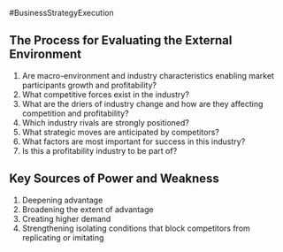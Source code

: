 #BusinessStrategyExecution
## The Process for Evaluating the External Environment
1. Are macro-environment and industry characteristics enabling market participants growth and profitability?
2. What competitive forces exist in the industry?
3. What are the driers of industry change and how are they affecting competition and profitability?
4. Which industry rivals are strongly positioned?
5. What strategic moves are anticipated by competitors?
6. What factors are most important for success in this industry?
7. Is this a profitability industry to be part of?

## Key Sources of Power and Weakness
1. Deepening advantage
2. Broadening the extent of advantage
3. Creating higher demand
4. Strengthening isolating conditions that block competitors from replicating or imitating